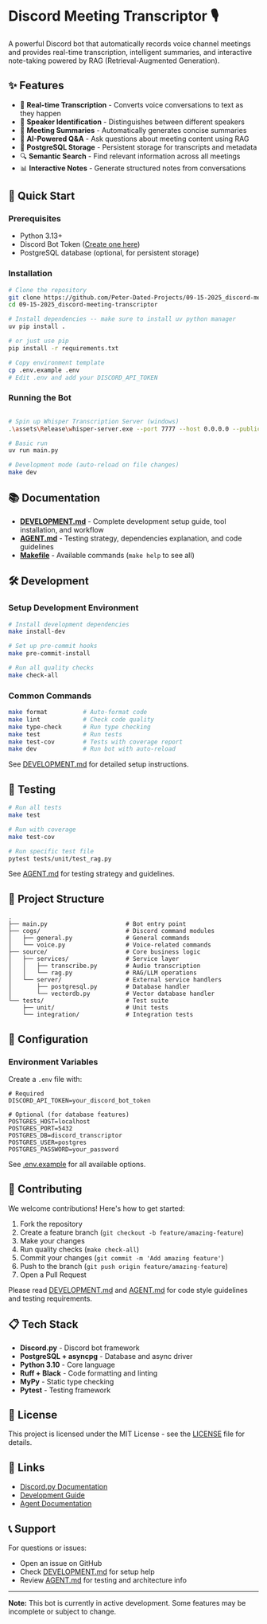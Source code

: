 # Discord Meeting Transcriptor 🎙️

A powerful Discord bot that automatically records voice channel meetings and provides real-time transcription, intelligent summaries, and interactive note-taking powered by RAG (Retrieval-Augmented Generation).

## ✨ Features

- 🎤 **Real-time Transcription** - Converts voice conversations to text as they happen
- 👥 **Speaker Identification** - Distinguishes between different speakers
- 📝 **Meeting Summaries** - Automatically generates concise summaries
- 🤖 **AI-Powered Q&A** - Ask questions about meeting content using RAG
- 💾 **PostgreSQL Storage** - Persistent storage for transcripts and metadata
- 🔍 **Semantic Search** - Find relevant information across all meetings
- 📊 **Interactive Notes** - Generate structured notes from conversations

## 🚀 Quick Start

### Prerequisites

- Python 3.13+
- Discord Bot Token ([Create one here](https://discord.com/developers/applications))
- PostgreSQL database (optional, for persistent storage)

### Installation

```bash
# Clone the repository
git clone https://github.com/Peter-Dated-Projects/09-15-2025_discord-meeting-transcriptor.git
cd 09-15-2025_discord-meeting-transcriptor

# Install dependencies -- make sure to install uv python manager
uv pip install .

# or just use pip
pip install -r requirements.txt

# Copy environment template
cp .env.example .env
# Edit .env and add your DISCORD_API_TOKEN
```

### Running the Bot

```bash

# Spin up Whisper Transcription Server (windows)
.\assets\Release\whisper-server.exe --port 7777 --host 0.0.0.0 --public .\assets\whisper-public\ -m .\assets\models\ggml-large-v2.bin -p 2

# Basic run
uv run main.py

# Development mode (auto-reload on file changes)
make dev
```

## 📚 Documentation

- **[DEVELOPMENT.md](DEVELOPMENT.md)** - Complete development setup guide, tool installation, and workflow
- **[AGENT.md](AGENT.md)** - Testing strategy, dependencies explanation, and code guidelines
- **[Makefile](Makefile)** - Available commands (`make help` to see all)

## 🛠️ Development

### Setup Development Environment

```bash
# Install development dependencies
make install-dev

# Set up pre-commit hooks
make pre-commit-install

# Run all quality checks
make check-all
```

### Common Commands

```bash
make format          # Auto-format code
make lint            # Check code quality
make type-check      # Run type checking
make test            # Run tests
make test-cov        # Tests with coverage report
make dev             # Run bot with auto-reload
```

See [DEVELOPMENT.md](DEVELOPMENT.md) for detailed setup instructions.

## 🧪 Testing

```bash
# Run all tests
make test

# Run with coverage
make test-cov

# Run specific test file
pytest tests/unit/test_rag.py
```

See [AGENT.md](AGENT.md) for testing strategy and guidelines.

## 📁 Project Structure

```
.
├── main.py                      # Bot entry point
├── cogs/                        # Discord command modules
│   ├── general.py               # General commands
│   └── voice.py                 # Voice-related commands
├── source/                      # Core business logic
│   ├── services/                # Service layer
│   │   ├── transcribe.py        # Audio transcription
│   │   └── rag.py               # RAG/LLM operations
│   └── server/                  # External service handlers
│       ├── postgresql.py        # Database handler
│       └── vectordb.py          # Vector database handler
└── tests/                       # Test suite
    ├── unit/                    # Unit tests
    └── integration/             # Integration tests
```

## 🔧 Configuration

### Environment Variables

Create a `.env` file with:

```env
# Required
DISCORD_API_TOKEN=your_discord_bot_token

# Optional (for database features)
POSTGRES_HOST=localhost
POSTGRES_PORT=5432
POSTGRES_DB=discord_transcriptor
POSTGRES_USER=postgres
POSTGRES_PASSWORD=your_password
```

See [.env.example](.env.example) for all available options.

## 🤝 Contributing

We welcome contributions! Here's how to get started:

1. Fork the repository
2. Create a feature branch (`git checkout -b feature/amazing-feature`)
3. Make your changes
4. Run quality checks (`make check-all`)
5. Commit your changes (`git commit -m 'Add amazing feature'`)
6. Push to the branch (`git push origin feature/amazing-feature`)
7. Open a Pull Request

Please read [DEVELOPMENT.md](DEVELOPMENT.md) and [AGENT.md](AGENT.md) for code style guidelines and testing requirements.

## 📋 Tech Stack

- **Discord.py** - Discord bot framework
- **PostgreSQL + asyncpg** - Database and async driver
- **Python 3.10** - Core language
- **Ruff + Black** - Code formatting and linting
- **MyPy** - Static type checking
- **Pytest** - Testing framework

## 📄 License

This project is licensed under the MIT License - see the [LICENSE](LICENSE) file for details.

## 🔗 Links

- [Discord.py Documentation](https://discordpy.readthedocs.io/)
- [Development Guide](DEVELOPMENT.md)
- [Agent Documentation](AGENT.md)

## 📞 Support

For questions or issues:
- Open an issue on GitHub
- Check [DEVELOPMENT.md](DEVELOPMENT.md) for setup help
- Review [AGENT.md](AGENT.md) for testing and architecture info

---

**Note:** This bot is currently in active development. Some features may be incomplete or subject to change.

